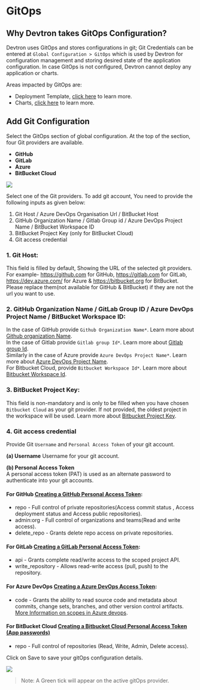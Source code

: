 # GitOps

## Why Devtron takes GitOps Configuration?
Devtron uses GitOps and stores configurations in git; Git Credentials can be entered at `Global Configuration > GitOps` which is used by Devtron for configuration management and storing desired state of the application configuration. 
In case GitOps is not configured, Devtron cannot deploy any application or charts. 


Areas impacted by GitOps are:

* Deployment Template, [click here](https://docs.devtron.ai/user-guide/creating-application/deployment-template) to learn more.
* Charts, [click here](https://docs.devtron.ai/user-guide/deploy-chart) to learn more.


## Add Git Configuration

Select the GitOps section of global configuration. At the top of the section, four Git providers are available.

* **GitHub**
* **GitLab**
* **Azure**
* **BitBucket Cloud**

![](https://devtron-public-asset.s3.us-east-2.amazonaws.com/images/global-configurations/gitops/git-providers.jpg)

Select one of the Git providers. To add git account, You need to provide the following inputs as given below:
1. Git Host / Azure DevOps Organisation Url / BitBucket Host <br />
2. GitHub Organization Name / Gitlab Group id / Azure DevOps Project Name / BitBucket Workspace ID <br />
3. BitBucket Project Key (only for BitBucket Cloud) <br />
4. Git access credential <br />

### 1. Git Host: 

This field is filled by default, Showing the URL of the selected git providers. For example- https://github.com for GitHub, https://gitlab.com for GitLab, https://dev.azure.com/ for Azure & https://bitbucket.org for BitBucket. Please replace them(not available for GitHub & BitBucket) if they are not the url you want to use.

### 2. GitHub Organization Name / GitLab Group ID / Azure DevOps Project Name / BitBucket Workspace ID:

In the case of GitHub provide `Github Organization Name*`. Learn more about [Github organization Name](https://docs.github.com/en/github/setting-up-and-managing-organizations-and-teams/about-organizations). <br />
In the case of Gitlab provide `Gitlab group Id*`. Learn more about [Gitlab group Id](https://docs.gitlab.com/ee/user/group/). <br />
Similarly in the case of Azure provide `Azure DevOps Project Name*`. Learn more about [Azure DevOps Project Name](https://docs.microsoft.com/en-us/azure/devops/organizations/projects/create-project?view=azure-devops&tabs=preview-page). <br />
For Bitbucket Cloud, provide `Bitbucket Workspace Id*`. Learn more about [Bitbucket Workspace Id](https://support.atlassian.com/bitbucket-cloud/docs/what-is-a-workspace/).

### 3. BitBucket Project Key: 

This field is non-mandatory and is only to be filled when you have chosen `Bitbucket Cloud` as your git provider. If not provided, the oldest project in the workspace will be used. Learn more about [Bitbucket Project Key](https://support.atlassian.com/bitbucket-cloud/docs/group-repositories-into-projects/).
### 4. Git access credential

Provide Git `Username` and `Personal Access Token` of your git account. 

**\(a\) Username** 
Username for your git account.

**\(b\) Personal Access Token**  
A personal access token (PAT) is used as an alternate password to authenticate into your git accounts. 

#### For GitHub [Creating a GitHub Personal Access Token](https://docs.github.com/en/github/authenticating-to-github/creating-a-personal-access-token):

* repo - Full control of private repositories(Access commit status , Access deployment status and Access public repositories).
* admin:org - Full control of organizations and teams(Read and write access).
* delete_repo - Grants delete repo access on private repositories.

#### For GitLab [Creating a GitLab Personal Access Token](https://docs.gitlab.com/ee/user/profile/personal_access_tokens.html):

* api - Grants complete read/write access to the scoped project API.
* write_repository - Allows read-write access (pull, push) to the repository. 

#### For Azure DevOps [Creating a Azure DevOps Access Token](https://docs.microsoft.com/en-us/azure/devops/organizations/accounts/use-personal-access-tokens-to-authenticate?view=azure-devops&tabs=preview-page): 

* code - Grants the ability to read source code and metadata about commits, change sets, branches, and other version control artifacts.
[More Information on scopes in Azure devops](https://docs.microsoft.com/en-us/azure/devops/integrate/get-started/authentication/oauth?view=azure-devops#scopes).

#### For BitBucket Cloud [Creating a Bitbucket Cloud Personal Access Token (App passwords)](https://support.atlassian.com/bitbucket-cloud/docs/app-passwords/)

* repo - Full control of repositories (Read, Write, Admin, Delete access). 

Click on Save to save your gitOps configuration details.
 

![](https://devtron-public-asset.s3.us-east-2.amazonaws.com/images/global-configurations/gitops/bitbucket-cloud.jpg)

> Note: A Green tick will appear on the active gitOps provider.
